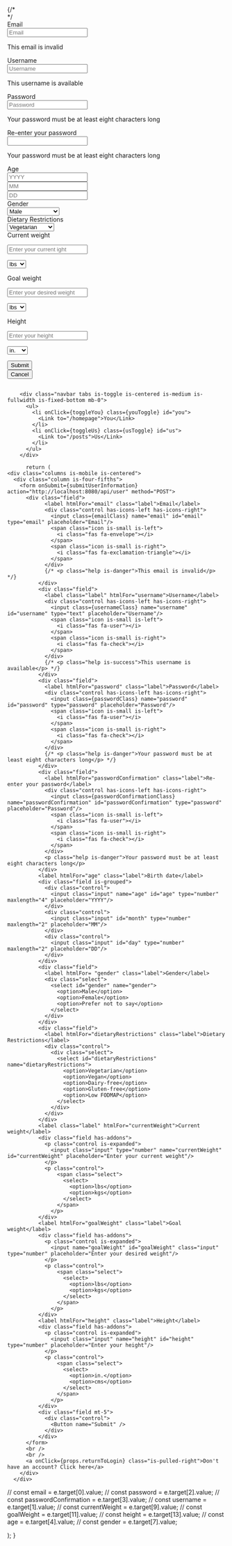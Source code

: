  <div class="column is-two-thirds">
     {/* <form onSubmit={submitUserInformation} action="http://localhost:8080/api/user" method="POST"> */
     <form action="http://localhost:8080/api/user" method="POST">
       <div class="field">
             <label htmlFor="email" class="label">Email</label>
             <div class="control has-icons-left has-icons-right">
               <input class="input is-danger" name="email" id="email" type="email" placeholder="Email"/>
               <span class="icon is-small is-left">
                 <i class="fas fa-envelope"></i>
               </span>
               <span class="icon is-small is-right">
                 <i class="fas fa-exclamation-triangle"></i>
               </span>
             </div>
             <p class="help is-danger">This email is invalid</p>
           </div>
           <div class="field">
             <label class="label" htmlFor="username">Username</label>
             <div class="control has-icons-left has-icons-right">
               <input class="input is-success" name="username" id="username" type="text" placeholder="Username"/>
               <span class="icon is-small is-left">
                 <i class="fas fa-user"></i>
               </span>
               <span class="icon is-small is-right">
                 <i class="fas fa-check"></i>
               </span>
             </div>
             <p class="help is-success">This username is available</p>
           </div>
           <div class="field">
             <label htmlFor="password" class="label">Password</label>
             <div class="control has-icons-left has-icons-right">
               <input class="input is-danger" name="password" id="password" type="password" placeholder="Password"/>
               <span class="icon is-small is-left">
                 <i class="fas fa-user"></i>
               </span>
               <span class="icon is-small is-right">
                 <i class="fas fa-check"></i>
               </span>
             </div>
             <p class="help is-danger">Your password must be at least eight characters long</p>
           </div>
           <div class="field">
             <label htmlFor="passwordConfirmation" class="label">Re-enter your password</label>
             <div class="control has-icons-left has-icons-right">
               <input class="input is-danger" name="passwordConfirmation" id="passwordConfirmation" type="password" aceholder="Password"/>
               <span class="icon is-small is-left">
                 <i class="fas fa-user"></i>
               </span>
               <span class="icon is-small is-right">
                 <i class="fas fa-check"></i>
               </span>
             </div>
             <p class="help is-danger">Your password must be at least eight characters long</p>
           </div>
           <label htmlFor="age" class="label">Age</label>
           <div class="field is-grouped">
             <div class="control">
               <input class="input" name="age" id="age" type="number" maxlength="4" placeholder="YYYY"/>
             </div>
             <div class="control">
               <input class="input" id="month" type="number" maxlength="2" placeholder="MM"/>
             </div>
             <div class="control">
               <input class="input" id="day" type="number" maxlength="2" placeholder="DD"/>
             </div>
           </div>
           <div class="field">
             <label htmlFor= "gender" class="label">Gender</label>
             <div class="select">
               <select id="gender" name="gender">
                 <option>Male</option>
                 <option>Female</option>
                 <option>Prefer not to say</option>
               </select>
             </div>
           </div>
           <div class="field">
             <label htmlFor="dietaryRestrictions" class="label">Dietary Restrictions</label>
             <div class="control">
               <div class="select">
                 <select id="dietaryRestrictions" name="dietaryRestrictions">
                   <option>Vegetarian</option>
                   <option>Vegan</option>
                   <option>Dairy-free</option>
                   <option>Gluten-free</option>
                   <option>Low FODMAP</option>
                 </select>
               </div>
             </div>
           </div>
           <label class="label" htmlFor="currentWeight">Current weight</label>
           <div class="field has-addons">
             <p class="control is-expanded">
               <input class="input" type="number" name="currentWeight" id="currentWeight" placeholder="Enter your current ight"/>
             </p>
             <p class="control">
                 <span class="select">
                   <select>
                     <option>lbs</option>
                     <option>kgs</option>
                   </select>
                 </span>
               </p>
           </div>
           <label htmlFor="goalWeight" class="label">Goal weight</label>
           <div class="field has-addons">
             <p class="control is-expanded">
               <input name="goalWeight" id="goalWeight" class="input" type="number" placeholder="Enter your desired weight"/>
             </p>
             <p class="control">
                 <span class="select">
                   <select>
                     <option>lbs</option>
                     <option>kgs</option>
                   </select>
                 </span>
               </p>
           </div>
           <label htmlFor="height" class="label">Height</label>
           <div class="field has-addons">
             <p class="control is-expanded">
               <input class="input" name="height" id="height" type="number" placeholder="Enter your height"/>
             </p>
             <p class="control">
                 <span class="select">
                   <select>
                     <option>in.</option>
                     <option>cms</option>
                   </select>
                 </span>
               </p>
           </div>
           <div class="field is-grouped">
             <div class="control">
               <button class="button is-link">Submit</button>
             </div>
             <div class="control">
               <button class="button is-link is-light">Cancel</button>
             </div>
           </div>
       </form>
       </div> 


        <div class="navbar tabs is-toggle is-centered is-medium is-fullwidth is-fixed-bottom mb-0">
          <ul>
            <li onClick={toggleYou} class={youToggle} id="you">
              <Link to="/homepage">You</Link>
            </li>
            <li onClick={toggleUs} class={usToggle} id="us">
              <Link to="/posts">Us</Link>
            </li>
          </ul>
        </div> 

          return (
    <div class="columns is-mobile is-centered">
      <div class="column is-four-fifths">
        <form onSubmit={submitUserInformation} action="http://localhost:8080/api/user" method="POST">
          <div class="field">
                <label htmlFor="email" class="label">Email</label>
                <div class="control has-icons-left has-icons-right">
                  <input class={emailClass} name="email" id="email" type="email" placeholder="Email"/>
                  <span class="icon is-small is-left">
                    <i class="fas fa-envelope"></i>
                  </span>
                  <span class="icon is-small is-right">
                    <i class="fas fa-exclamation-triangle"></i>
                  </span>
                </div>
                {/* <p class="help is-danger">This email is invalid</p> */}
              </div>
              <div class="field">
                <label class="label" htmlFor="username">Username</label>
                <div class="control has-icons-left has-icons-right">
                  <input class={usernameClass} name="username" id="username" type="text" placeholder="Username"/>
                  <span class="icon is-small is-left">
                    <i class="fas fa-user"></i>
                  </span>
                  <span class="icon is-small is-right">
                    <i class="fas fa-check"></i>
                  </span>
                </div>
                {/* <p class="help is-success">This username is available</p> */}
              </div>
              <div class="field">
                <label htmlFor="password" class="label">Password</label>
                <div class="control has-icons-left has-icons-right">
                  <input class={passwordClass} name="password" id="password" type="password" placeholder="Password"/>
                  <span class="icon is-small is-left">
                    <i class="fas fa-user"></i>
                  </span>
                  <span class="icon is-small is-right">
                    <i class="fas fa-check"></i>
                  </span>
                </div>
                {/* <p class="help is-danger">Your password must be at least eight characters long</p> */}
              </div>
              <div class="field">
                <label htmlFor="passwordConfirmation" class="label">Re-enter your password</label>
                <div class="control has-icons-left has-icons-right">
                  <input class={passwordConfirmationClass} name="passwordConfirmation" id="passwordConfirmation" type="password" placeholder="Password"/>
                  <span class="icon is-small is-left">
                    <i class="fas fa-user"></i>
                  </span>
                  <span class="icon is-small is-right">
                    <i class="fas fa-check"></i>
                  </span>
                </div>
                <p class="help is-danger">Your password must be at least eight characters long</p>
              </div>
              <label htmlFor="age" class="label">Birth date</label>
              <div class="field is-grouped">
                <div class="control">
                  <input class="input" name="age" id="age" type="number" maxlength="4" placeholder="YYYY"/>
                </div>
                <div class="control">
                  <input class="input" id="month" type="number" maxlength="2" placeholder="MM"/>
                </div>
                <div class="control">
                  <input class="input" id="day" type="number" maxlength="2" placeholder="DD"/>
                </div>
              </div>
              <div class="field">
                <label htmlFor= "gender" class="label">Gender</label>
                <div class="select">
                  <select id="gender" name="gender">
                    <option>Male</option>
                    <option>Female</option>
                    <option>Prefer not to say</option>
                  </select>
                </div>
              </div>
              <div class="field">
                <label htmlFor="dietaryRestrictions" class="label">Dietary Restrictions</label>
                <div class="control">
                  <div class="select">
                    <select id="dietaryRestrictions" name="dietaryRestrictions">
                      <option>Vegetarian</option>
                      <option>Vegan</option>
                      <option>Dairy-free</option>
                      <option>Gluten-free</option>
                      <option>Low FODMAP</option>
                    </select>
                  </div>
                </div>
              </div>
              <label class="label" htmlFor="currentWeight">Current weight</label>
              <div class="field has-addons">
                <p class="control is-expanded">
                  <input class="input" type="number" name="currentWeight" id="currentWeight" placeholder="Enter your current weight"/>
                </p>
                <p class="control">
                    <span class="select">
                      <select>
                        <option>lbs</option>
                        <option>kgs</option>
                      </select>
                    </span>
                  </p>
              </div>
              <label htmlFor="goalWeight" class="label">Goal weight</label>
              <div class="field has-addons">
                <p class="control is-expanded">
                  <input name="goalWeight" id="goalWeight" class="input" type="number" placeholder="Enter your desired weight"/>
                </p>
                <p class="control">
                    <span class="select">
                      <select>
                        <option>lbs</option>
                        <option>kgs</option>
                      </select>
                    </span>
                  </p>
              </div>
              <label htmlFor="height" class="label">Height</label>
              <div class="field has-addons">
                <p class="control is-expanded">
                  <input class="input" name="height" id="height" type="number" placeholder="Enter your height"/>
                </p>
                <p class="control">
                    <span class="select">
                      <select>
                        <option>in.</option>
                        <option>cms</option>
                      </select>
                    </span>
                  </p>
              </div>
              <div class="field mt-5">
                <div class="control">
                  <Button name="Submit" />
                </div>
              </div>
          </form>
          <br />
          <br />
          <a onClick={props.returnToLogin} class="is-pulled-right">Don't have an account? Click here</a>
        </div>
      </div>

// const email = e.target[0].value;
// const password = e.target[2].value;
// const passwordConfirmation = e.target[3].value;
// const username = e.target[1].value;
// const currentWeight = e.target[9].value;
// const goalWeight = e.target[11].value;
// const height = e.target[13].value;
// const age = e.target[4].value;
// const gender = e.target[7].value;
    
  );
}